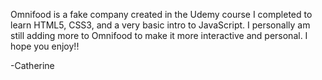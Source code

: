 Omnifood is a fake company created in the Udemy course I completed to learn HTML5, CSS3, and a very basic intro to JavaScript. I personally am still adding more to Omnifood to make it more interactive and personal. I hope you enjoy!!

-Catherine
